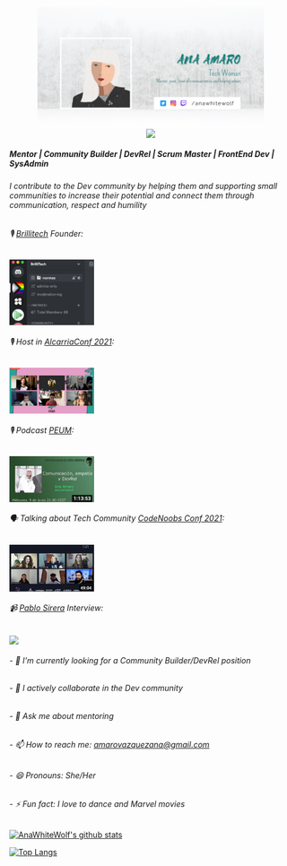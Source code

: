 <div align="center">
  <img src="/newbanner.png" align="center" width="80%" />
</div>

<div align="center">
  <img src="https://rishavanand.github.io/static/images/greetings.gif" align="center" width="40%" />
</div>

##### Mentor | Community Builder | DevRel | Scrum Master | FrontEnd Dev | SysAdmin
###### I contribute to the Dev community by helping them and supporting small communities to increase their potential and connect them through communication, respect and humility

###### 🎙️ [Brillitech](https://twitter.com/brillitech) Founder:

<div align="left">
    <img src="/Brillitech1.png" align="center" width="30%" />
</div>

###### 🎙️ Host in [AlcarriaConf 2021](https://www.alcarriaconf.com/):

<div align="left">
    <img src="/Alcarriaconf.png" align="center" width="30%" />
</div>

###### 🎙️ Podcast [PEUM](https://www.ivoox.com/episodio-83-comunicacion-empatia-devrel-audios-mp3_rf_71267519_1.html):

<div align="left">
  <a href="https://youtu.be/7fZGkV876SU" target="blank">
    <img src="/peum.png" align="center" width="30%" />
  </a>
</div>

###### 🗣 Talking about Tech Community [CodeNoobs Conf 2021](https://codenoobsconf.com/):

<div align="left">
  <a href="https://youtu.be/2Oe0RGUbKfg" target="blank">
    <img src="/codenoobs.png" align="center" width="30%" />
  </a>
</div>

###### 📹 [Pablo Sirera](https://pablosirera.com/) Interview:

<div align="left">
  <a href="https://youtu.be/nHiXSuxHqpI" target="blank">
    <img src="/entrevistapablo.png" align="center" width="30%" />
  </a>
</div>

###### - 🔭 I’m currently looking for a Community Builder/DevRel position
###### - 👯 I actively collaborate in the Dev community
###### - 💬 Ask me about mentoring
###### - 📫 How to reach me: amarovazquezana@gmail.com
###### - 😄 Pronouns: She/Her
###### - ⚡ Fun fact: I love to dance and Marvel movies

[![AnaWhiteWolf's github stats](https://github-readme-stats.vercel.app/api?username=AnaAmaro&show_icons=true&theme=vue)](https://github.com/AnaAmaro/github-readme-stats)

[![Top Langs](https://github-readme-stats.vercel.app/api/top-langs/?username=AnaAmaro&layout=compact&theme=vue)](https://github.com/AnaAmaro/github-readme-stats)
